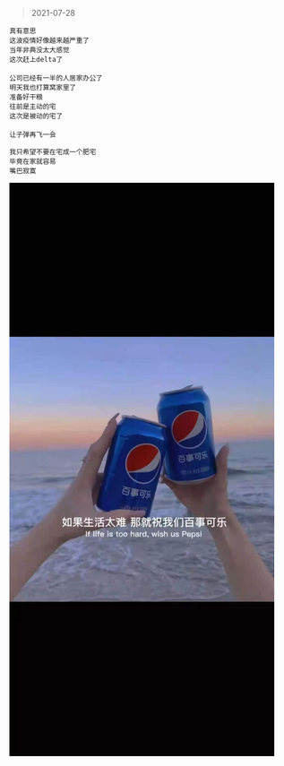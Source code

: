 >2021-07-28
```
真有意思
这波疫情好像越来越严重了
当年非典没太大感觉
这次赶上delta了

公司已经有一半的人居家办公了
明天我也打算窝家里了
准备好干粮
往前是主动的宅
这次是被动的宅了

让子弹再飞一会

```

```
我只希望不要在宅成一个肥宅
毕竟在家就容易
嘴巴寂寞

```
![](../../images/happy%20for%20everything/b.jpeg)
